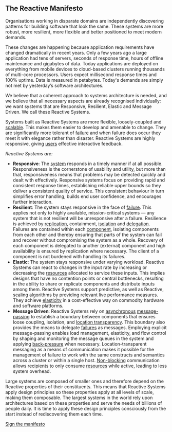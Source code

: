 The Reactive Manifesto
----------------------

Organisations working in disparate domains are independently discovering patterns for building software that look the same. These systems are more robust, more resilient, more flexible and better positioned to meet modern demands. 

These changes are happening because application requirements have changed dramatically in recent years. Only a few years ago a large application had tens of servers, seconds of response time, hours of offline maintenance and gigabytes of data. Today applications are deployed on everything from mobile devices to cloud-based clusters running thousands of multi-core processors. Users expect millisecond response times and 100% uptime. Data is measured in petabytes. Today's demands are simply not met by yesterday’s software architectures.

We believe that a coherent approach to systems architecture is needed, and we believe that all necessary aspects are already recognised individually: we want systems that are Responsive, Resilient, Elastic and Message Driven. We call these Reactive Systems.

Systems built as Reactive Systems are more flexible, loosely-coupled and [scalable](/glossary#Scalability). This makes them easier to develop and amenable to change. They are significantly more tolerant of [failure](/glossary#Failure) and when failure does occur they meet it with elegance rather than disaster. Reactive Systems are highly responsive, giving [users](/glossary#User) effective interactive feedback. 

*Reactive Systems are:*

* <a name="Responsive"></a>**Responsive**: The [system](/glossary#System) responds in a timely manner if at all possible. Responsiveness is the cornerstone of usability and utility, but more than that, responsiveness means that problems may be detected quickly and dealt with effectively. Responsive systems focus on providing rapid and consistent response times, establishing reliable upper bounds so they deliver a consistent quality of service. This consistent behaviour in turn simplifies error handling, builds end user confidence, and encourages further interaction. 
* <a name="Resilient"></a>**Resilient**: The system stays responsive in the face of [failure](/glossary#Failure). This applies not only to highly available, mission-critical systems — any system that is not resilient will be unresponsive after a failure. Resilience is achieved by [replication](/glossary#Replication), containment, [isolation](/glossary#Isolation) and [delegation](/glossary#Delegation). Failures are contained within each [component](/glossary#Component), isolating components from each other and thereby ensuring that parts of the system can fail and recover without compromising the system as a whole. Recovery of each component is delegated to another (external) component and high availability is ensured by replication where necessary. The client of a component is not burdened with handling its failures.
* <a name="Elastic"></a>**Elastic**: The system stays responsive under varying workload. Reactive Systems can react to changes in the input rate by increasing or decreasing the [resources](/glossary#Resource) allocated to service these inputs. This implies designs that have no contention points or central bottlenecks, resulting in the ability to share or replicate components and distribute inputs among them. Reactive Systems support predictive, as well as Reactive, scaling algorithms by providing relevant live performance measures. They achieve [elasticity](/glossary#Elasticity) in a cost-effective way on commodity hardware and software platforms.
* <a name="Message-Driven"></a>**Message Driven**: Reactive Systems rely on [asynchronous](/glossary#Asynchronous) [message-passing](/glossary#Message-Driven) to establish a boundary between components that ensures loose coupling, isolation, and [location transparency](/glossary#Location-Transparency). This boundary also provides the means to delegate [failures](/glossary#Failure) as messages. Employing explicit message-passing enables load management, elasticity, and flow control by shaping and monitoring the message queues in the system and applying [back-pressure](/glossary#Back-Pressure) when necessary. Location-transparent messaging as a means of communication makes it possible for the management of failure to work with the same constructs and semantics across a cluster or within a single host. [Non-blocking](/glossary#Non-Blocking) communication allows recipients to only consume [resources](/glossary#Resource) while active, leading to less system overhead.

Large systems are composed of smaller ones and therefore depend on the Reactive properties of their constituents. This means that Reactive Systems apply design principles so these properties apply at all levels of scale, making them composable. The largest systems in the world rely upon architectures based on these properties and serve the needs of billions of people daily. It is time to apply these design principles consciously from the start instead of rediscovering them each time.

[Sign the manifesto](http://www.reactivemanifesto.org/#sign-button)
